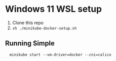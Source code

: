 # Windows 11 WSL setup

1. Clone this repo
2. ```sh ./minikube-docker-setup.sh ```

## Running Simple

```  minikube start --vm-driver=docker --cni=calico```